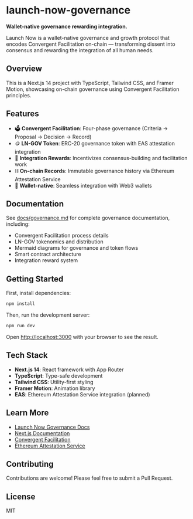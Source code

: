 # launch-now-governance

**Wallet-native governance rewarding integration.**

Launch Now is a wallet-native governance and growth protocol that encodes Convergent Facilitation on-chain — transforming dissent into consensus and rewarding the integration of all human needs.

## Overview

This is a Next.js 14 project with TypeScript, Tailwind CSS, and Framer Motion, showcasing on-chain governance using Convergent Facilitation principles.

## Features

- 🗳️ **Convergent Facilitation**: Four-phase governance (Criteria → Proposal → Decision → Record)
- 🪙 **LN-GOV Token**: ERC-20 governance token with EAS attestation integration
- 🎯 **Integration Rewards**: Incentivizes consensus-building and facilitation work
- ⛓️ **On-chain Records**: Immutable governance history via Ethereum Attestation Service
- 💼 **Wallet-native**: Seamless integration with Web3 wallets

## Documentation

See [docs/governance.md](./docs/governance.md) for complete governance documentation, including:
- Convergent Facilitation process details
- LN-GOV tokenomics and distribution
- Mermaid diagrams for governance and token flows
- Smart contract architecture
- Integration reward system

## Getting Started

First, install dependencies:

```bash
npm install
```

Then, run the development server:

```bash
npm run dev
```

Open [http://localhost:3000](http://localhost:3000) with your browser to see the result.

## Tech Stack

- **Next.js 14**: React framework with App Router
- **TypeScript**: Type-safe development
- **Tailwind CSS**: Utility-first styling
- **Framer Motion**: Animation library
- **EAS**: Ethereum Attestation Service integration (planned)

## Learn More

- [Launch Now Governance Docs](./docs/governance.md)
- [Next.js Documentation](https://nextjs.org/docs)
- [Convergent Facilitation](https://convergentfacilitation.org)
- [Ethereum Attestation Service](https://attest.sh)

## Contributing

Contributions are welcome! Please feel free to submit a Pull Request.

## License

MIT
